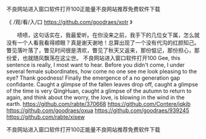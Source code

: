 
不良网站进入窗口软件打开100正能量不良网站推荐免费软件下载




《 /观/看/入/口  https://github.com/goodraes/xotr 》




　　啧啧，这句话实在，我最爱听。在你没来之前，我手下的几位女下属，怎么就没有一个人看我看得顺眼？真是谢天谢地！总算出现了一个没有代沟的红颜知己。
瞥见落叶落了，瞥见时间很是清欢，瞥见了秋天又返来，那份惦记，那份担心，那份爱，也就随风飘荡在这尘世。
不良网站进入窗口软件打开100
Gee, this sentence is really, I most want to hear.
Before you didn't come, I under several female subordinates, how come no one see me look pleasing to the eye?
Thank goodness!
Finally the emergence of a no generation gap confidante.
Caught a glimpse of the fallen leaves drop off, caught a glimpse of the time is very QingHuan, caught a glimpse of the autumn to return to again, and think about the worry, the love, is blowing in the wind in the earth.
https://github.com/rabte/370668
https://github.com/Contere/jqkjb
https://github.com/goodraes/oxua
https://github.com/goodraes/939245
https://github.com/rabte/xisew





不良网站进入窗口软件打开100正能量不良网站推荐免费软件下载
